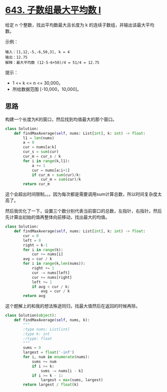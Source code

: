 # [643. 子数组最大平均数 I](https://leetcode-cn.com/problems/maximum-average-subarray-i/)

给定 n 个整数，找出平均数最大且长度为 k 的连续子数组，并输出该最大平均数。

示例：

```
输入：[1,12,-5,-6,50,3], k = 4
输出：12.75
解释：最大平均数 (12-5-6+50)/4 = 51/4 = 12.75
```


提示：

- 1 <= k <= n <= 30,000。
- 所给数据范围 [-10,000，10,000]。

## 思路

构建一个长度为K的窗口，然后找到均值最大的那个窗口。

```python
class Solution:
    def findMaxAverage(self, nums: List[int], k: int) -> float:
        l1 = len(nums)
        a = 0
        cur = nums[a:k]
        cur_s = sum(cur)
        cur_m = cur_s / k
        for i in range(k,l1):
            a += 1
            cur = nums[a:i+1]
            if cur_m < sum(cur)/k:
                cur_m = sum(cur)/k
        return cur_m
```

这个会超出时间限制。。。因为每次都是需要调用sum计算总数，所以时间复杂度太高了。

然后我优化了一下，设置三个数分别代表当前窗口的总数，左指针，右指针。然后先计算出初始的值再整体向前移动，找出最大的均值。

```python
class Solution:
    def findMaxAverage(self, nums: List[int], k: int) -> float:
        cur = 0
        left = 0
        right = k-1
        for i in range(k):
            cur += nums[i]
        avg = cur / k
        for i in range(k,len(nums)):
            right += 1
            cur -= nums[left]
            cur += nums[right]
            left += 1
            if avg < cur / k:
                avg = cur / k
        return avg
```

这个题解上的和我的想法殊途同归，找最大值然后在返回的时候再除。

```python
class Solution(object):
    def findMaxAverage(self, nums, k):
        """
        :type nums: List[int]
        :type k: int
        :rtype: float
        """
        sums = 0
        largest = float('-inf')
        for i, num in enumerate(nums):
            sums += num
            if i >= k:
                sums -= nums[i - k]
            if i >= k - 1:
                largest = max(sums, largest)
        return largest / float(k)
```

